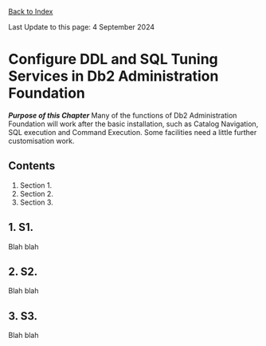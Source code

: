 [Back to Index](https://github.com/zeditor01/using_zowe/blob/main/README.md)

Last Update to this page: 4 September 2024

# Configure DDL and SQL Tuning Services in Db2 Administration Foundation

***Purpose of this Chapter***
Many of the functions of Db2 Administration Foundation will work after the basic installation, such as Catalog Navigation, SQL execution and Command Execution. Some facilities need a little further customisation work.

## Contents
1. Section 1.
2. Section 2.
3. Section 3.

## 1. S1.

Blah blah

## 2. S2.

Blah blah

## 3. S3.

Blah blah
